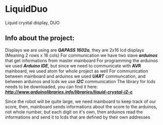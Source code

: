 # LiquidDuo
Liquid crystal display, DUO

## Info about the project:

Displays we are using are ***QAPASS 1602a***, they are 2x16 lcd displays (Meaning 2 rows x 16 cols)
For communication we have two slave ***arduinos*** that get informations from master mainboard
For programming the arduinos we used ***Arduino IDE***, but since we need to communicate with **AVR** mainboard, we used atom for whole project as well
For communication between mainboard and arduinos we used ***UART*** communcation, and between arduinos and lcds we use ***I2C*** communication
The library for lcds needs to be downloaded, you can find it here: ***http://www.arduinolibraries.info/libraries/liquid-crystal-i2-c***

Since the robot will be quite large, we need mainboard to keep track of our score, then, mainboard sends informations about the score to the arduinos, not whole number, but each digit on it's own, then arduinos read the informations and send it to lcds that are defined by their own addresses
